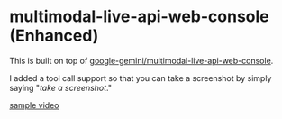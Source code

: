 # multimodal-live-api-web-console (Enhanced)

This is built on top of [google-gemini/multimodal-live-api-web-console](https://github.com/google-gemini/multimodal-live-api-web-console/tree/main).

I added a tool call support so that you can take a screenshot by simply saying "_take a screenshot_."

[sample video](https://x.com/sam_twite/status/1880494096659411171)
